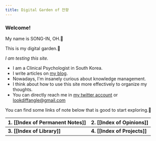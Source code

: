```yaml
---
title: Digital Garden of 잔향
---
```


### Welcome!

My name is SONG-IN, OH.🙂

This is my digital garden.🌼

_I am testing this site._

- I am a Clinical Psychologist in South Korea.
- I write articles on [my blog](https://slowdive14.tistory.com/).
- Nowadays, I'm insanely curious about knowledge management.
- I think about how to use this site more effectively to organize my thoughts.
- You can directly reach me in [my twitter account](https://twitter.com/slowdive15) or lookdiffangle@gmail.com

You can find some links of note below that is good to start exploring.🚀



| 1. [[Index of Permanent Notes]]     | 2. [[Index of Opinions]]       |
|:-------------------------------- |:-------------------------   |
| **3. [[Index of Library]]**            | **4. [[Index of Projects]]**      |

